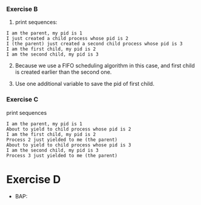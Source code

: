 ### Exercise B

1. print sequences:
```
I am the parent, my pid is 1
I just created a child process whose pid is 2
I (the parent) just created a second child process whose pid is 3
I am the first child, my pid is 2
I am the second child, my pid is 3
```

2. Because we use a FIFO scheduling algorithm in this case, and first child is created earlier than the second one.

3. Use one additional variable to save the pid of first child.

### Exercise C

print sequences
```
I am the parent, my pid is 1
About to yield to child process whose pid is 2
I am the first child, my pid is 2
Process 2 just yielded to me (the parent)
About to yield to child process whose pid is 3
I am the second child, my pid is 3
Process 3 just yielded to me (the parent)

```
# Exercise D

* BAP:

```C


```
